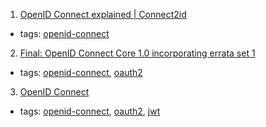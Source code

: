 1. [OpenID Connect explained | Connect2id](https://connect2id.com/learn/openid-connect)
  * tags: [openid-connect](tags/openid-connect.md)
2. [Final: OpenID Connect Core 1.0 incorporating errata set 1](https://openid.net/specs/openid-connect-core-1_0.html)
  * tags: [openid-connect](tags/openid-connect.md), [oauth2](tags/oauth2.md)
3. [OpenID Connect](https://auth0.com/docs/protocols/oidc)
  * tags: [openid-connect](tags/openid-connect.md), [oauth2](tags/oauth2.md), [jwt](tags/jwt.md)
